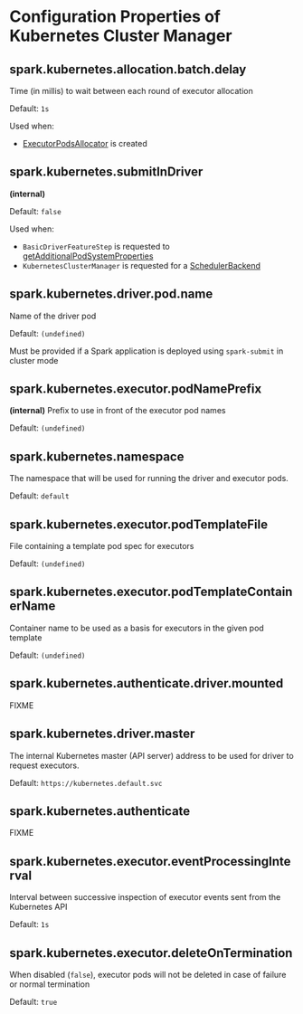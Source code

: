 # Configuration Properties of Kubernetes Cluster Manager

## <span id="spark.kubernetes.allocation.batch.delay"><span id="KUBERNETES_ALLOCATION_BATCH_DELAY"> spark.kubernetes.allocation.batch.delay

Time (in millis) to wait between each round of executor allocation

Default: `1s`

Used when:

* [ExecutorPodsAllocator](ExecutorPodsAllocator.md#podAllocationDelay) is created

## <span id="spark.kubernetes.submitInDriver"><span id="KUBERNETES_DRIVER_SUBMIT_CHECK"> spark.kubernetes.submitInDriver

**(internal)**

Default: `false`

Used when:

* `BasicDriverFeatureStep` is requested to [getAdditionalPodSystemProperties](BasicDriverFeatureStep.md#getAdditionalPodSystemProperties)
* `KubernetesClusterManager` is requested for a [SchedulerBackend](KubernetesClusterManager.md#createSchedulerBackend)

## <span id="spark.kubernetes.driver.pod.name"><span id="KUBERNETES_DRIVER_POD_NAME"> spark.kubernetes.driver.pod.name

Name of the driver pod

Default: `(undefined)`

Must be provided if a Spark application is deployed using `spark-submit` in cluster mode

## <span id="spark.kubernetes.executor.podNamePrefix"><span id="KUBERNETES_EXECUTOR_POD_NAME_PREFIX"> spark.kubernetes.executor.podNamePrefix

**(internal)** Prefix to use in front of the executor pod names

Default: `(undefined)`

## <span id="spark.kubernetes.namespace"><span id="KUBERNETES_NAMESPACE"> spark.kubernetes.namespace

The namespace that will be used for running the driver and executor pods.

Default: `default`

## <span id="spark.kubernetes.executor.podTemplateFile"><span id="KUBERNETES_EXECUTOR_PODTEMPLATE_FILE"> spark.kubernetes.executor.podTemplateFile

File containing a template pod spec for executors

Default: `(undefined)`

## <span id="spark.kubernetes.executor.podTemplateContainerName"><span id="KUBERNETES_EXECUTOR_PODTEMPLATE_CONTAINER_NAME"> spark.kubernetes.executor.podTemplateContainerName

Container name to be used as a basis for executors in the given pod template

Default: `(undefined)`

## <span id="spark.kubernetes.authenticate.driver.mounted"><span id="KUBERNETES_AUTH_DRIVER_MOUNTED_CONF_PREFIX"> spark.kubernetes.authenticate.driver.mounted

FIXME

## <span id="spark.kubernetes.driver.master"><span id="KUBERNETES_DRIVER_MASTER_URL"> spark.kubernetes.driver.master

The internal Kubernetes master (API server) address to be used for driver to request executors.

Default: `https://kubernetes.default.svc`

## <span id="spark.kubernetes.authenticate"><span id="KUBERNETES_AUTH_CLIENT_MODE_PREFIX"> spark.kubernetes.authenticate

FIXME

## <span id="spark.kubernetes.executor.eventProcessingInterval"><span id="KUBERNETES_EXECUTOR_EVENT_PROCESSING_INTERVAL"> spark.kubernetes.executor.eventProcessingInterval

Interval between successive inspection of executor events sent from the Kubernetes API

Default: `1s`

## <span id="spark.kubernetes.executor.deleteOnTermination"><span id="KUBERNETES_DELETE_EXECUTORS"> spark.kubernetes.executor.deleteOnTermination

When disabled (`false`), executor pods will not be deleted in case of failure or normal termination

Default: `true`
